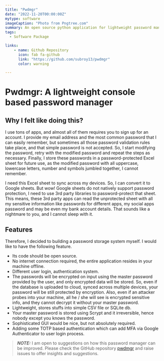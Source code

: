 ```yaml
---
title: "Pwdmgr"
date: "2022-11-20T00:00:00Z"
mytype: software
imageCaption: "Photo from Pngtree.com"    
summary: An open source python application for lightweight password management system through console.
tags:
  - Software Package

links:
    - name: Github Repository
      icon: fab fa-github
      link: "https://github.com/subroy13/pwdmgr"
      color: warning

---
```


# Pwdmgr: A lightweight console based password manager

## Why I felt like doing this?

I use tons of apps, and almost all of them requires you to sign up for an account. I provide my email address and the most common password that I can easily remember, but sometimes all those password validation rules take place, and that simple password is not accepted. So, I start modifying the password, retry with the modified password and repeat the steps as necessary. Finally, I store these passwords in a password-protected Excel sheet for future use, as the modified password with all uppercase, lowercase letters, number and symbols jumbled together, I cannot remember.

I need this Excel sheet to sync across my devices. So, I can convert it to Google sheets. But wow! Google sheets do not natively support password protection, I need to use 3rd party libraries to password-protect that sheet. This means, these 3rd party apps can read the unprotected sheet with all my sensitive information like passwords for different apps, my social apps password and may be even my bank account details. That sounds like a nightmare to you, and I cannot sleep with it.

## Features

Therefore, I decided to building a password storage system myself. I would like to have the following feature.

* Its code should be open source.
* No internet connection required, the entire application resides in your machine offline.
* Different user login, authentication system.
* The passwords will be encrypted on input using the master password provided by the user, and only encrypted data will be stored. So, even if the database is uploaded to cloud, synced across multiple devices, your password will be still protected by encryption. Also, even if an attacker probes into your machine, all he / she will see is encrypted sensitive info, and they cannot decrypt it without your master password.
* Lightweight, stores stuffs into simple CSV file or SQLite db.
* Your master password is stored using Scrypt and it irreversible, hence nobody except you knows the password.
* Sophisticated GUI would be nice, but not absolutely required.
* Adding some TOTP based authentication which can add MFA via Google Authenticator to user login process.

> **_NOTE:_** I am open to suggestions on how this password manager can be improved. Please check the GitHub repository [pwdmgr](https://github.com/subroy13/pwdmgr) and raise issues to offer insights and suggestions. 



